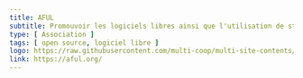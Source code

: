 ```yaml
---
title: AFUL
subtitle: Promouvoir les logiciels libres ainsi que l'utilisation de standards ouverts
type: [ Association ]
tags: [ open source, logiciel libre ]
logo: https://raw.githubusercontent.com/multi-coop/multi-site-contents/maj-edito/texts/network/images/logo-aful.jpeg
link: https://aful.org/
---
```

